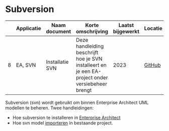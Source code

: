 # Subversion

|     | Applicatie | Naam document   | Korte omschrijving                                                                                | Laatst bijgewerkt | Locatie                                                                                                      | Gebruik |
| --- | ---------- | --------------- | ------------------------------------------------------------------------------------------------- | ----------------- | ------------------------------------------------------------------------------------------------------------ | ------- |
| 8   | EA, SVN    | Installatie SVN | Deze handleiding beschrijft hoe je SVN installeert en je een EA-project onder versiebeheer brengt | 2023              | [GitHub](https://github.com/Geonovum/imvertor/blob/main/handleidingen/SVN%20-%20installeren%20voor%20EAP.md) | Intern  |


Subversion (svn) wordt gebruikt om binnen Enterprise Architect UML modellen te beheren.
Twee handleidingen:

- Hoe subversion te installeren in [Enterprise Architect](SVN-installeren-voor-EAP.md)
- Hoe svn model [importeren](SVN-importeren-bestaand-project.md) in bestaande project.

